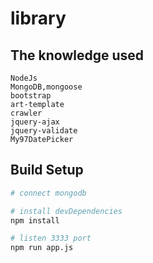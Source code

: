 # library

## The knowledge used

```
NodeJs
MongoDB,mongoose
bootstrap
art-template
crawler
jquery-ajax
jquery-validate
My97DatePicker

```
## Build Setup

``` bash
# connect mongodb

# install devDependencies
npm install

# listen 3333 port
npm run app.js
